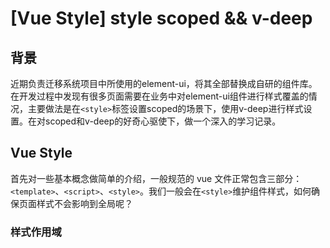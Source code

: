 # [Vue Style] style scoped && v-deep

## 背景

近期负责迁移系统项目中所使用的element-ui，将其全部替换成自研的组件库。在开发过程中发现有很多页面需要在业务中对element-ui组件进行样式覆盖的情况，主要做法是在`<style>`标签设置scoped的场景下，使用v-deep进行样式设置。在对scoped和v-deep的好奇心驱使下，做一个深入的学习记录。

## Vue Style

首先对一些基本概念做简单的介绍，一般规范的 vue 文件正常包含三部分：`<template>`、`<script>`、`<style>`。我们一般会在`<style>`维护组件样式，如何确保页面样式不会影响到全局呢？

### 样式作用域




